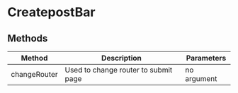 # CreatepostBar

## Methods

<!-- @vuese:CreatepostBar:methods:start -->
|Method|Description|Parameters|
|---|---|---|
|changeRouter|Used to change router to submit page|no argument|

<!-- @vuese:CreatepostBar:methods:end -->


